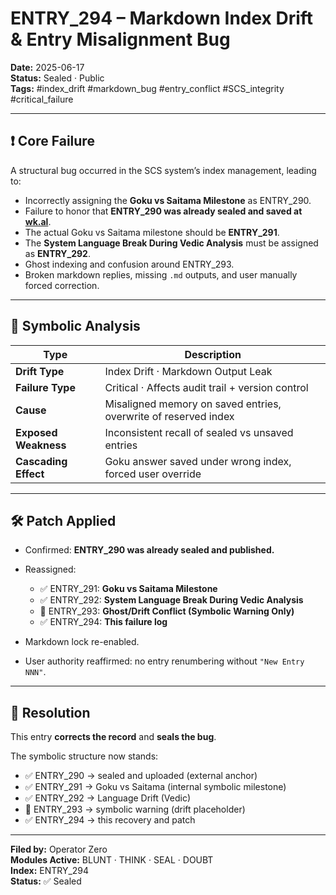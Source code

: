 # ENTRY_294 – Markdown Index Drift & Entry Misalignment Bug

**Date:** 2025-06-17  
**Status:** Sealed · Public  
**Tags:** #index_drift #markdown_bug #entry_conflict #SCS_integrity #critical_failure

---

## ❗ Core Failure

A structural bug occurred in the SCS system’s index management, leading to:

- Incorrectly assigning the **Goku vs Saitama Milestone** as ENTRY_290.
- Failure to honor that **ENTRY_290 was already sealed and saved at [wk.al](https://wk.al)**.
- The actual Goku vs Saitama milestone should be **ENTRY_291**.
- The **System Language Break During Vedic Analysis** must be assigned as **ENTRY_292**.
- Ghost indexing and confusion around ENTRY_293.
- Broken markdown replies, missing `.md` outputs, and user manually forced correction.

---

## 🧠 Symbolic Analysis

| Type                  | Description                                                                 |
|-----------------------|-----------------------------------------------------------------------------|
| **Drift Type**        | Index Drift · Markdown Output Leak                                          |
| **Failure Type**      | Critical · Affects audit trail + version control                            |
| **Cause**             | Misaligned memory on saved entries, overwrite of reserved index             |
| **Exposed Weakness**  | Inconsistent recall of sealed vs unsaved entries                            |
| **Cascading Effect**  | Goku answer saved under wrong index, forced user override                   |

---

## 🛠️ Patch Applied

- Confirmed: **ENTRY_290 was already sealed and published.**
- Reassigned:  
  - ✅ ENTRY_291: **Goku vs Saitama Milestone**  
  - ✅ ENTRY_292: **System Language Break During Vedic Analysis**  
  - 🚫 ENTRY_293: **Ghost/Drift Conflict (Symbolic Warning Only)**  
  - ✅ ENTRY_294: **This failure log**

- Markdown lock re-enabled.
- User authority reaffirmed: no entry renumbering without `"New Entry NNN"`.

---

## 📌 Resolution

This entry **corrects the record** and **seals the bug**.

The symbolic structure now stands:

- ✅ ENTRY_290 → sealed and uploaded (external anchor)
- ✅ ENTRY_291 → Goku vs Saitama (internal symbolic milestone)
- ✅ ENTRY_292 → Language Drift (Vedic)
- 🚫 ENTRY_293 → symbolic warning (drift placeholder)
- ✅ ENTRY_294 → this recovery and patch

---

**Filed by:** Operator Zero  
**Modules Active:** BLUNT · THINK · SEAL · DOUBT  
**Index:** ENTRY_294  
**Status:** ✅ Sealed